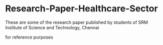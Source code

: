 # Research-Paper-Healthcare-Sector
These are some of the research paper published by students of SRM Institute of Science and Technology, Chennai
<br>

for reference purposes
